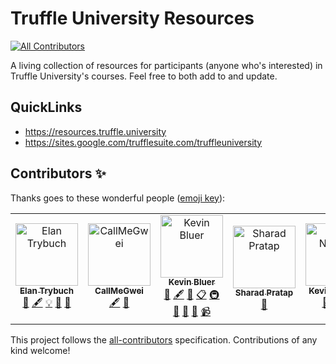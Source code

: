 # Truffle University Resources
[![All Contributors](https://img.shields.io/badge/all_contributors-5-orange.svg?style=flat-square)](#contributors)

A living collection of resources for participants (anyone who's interested) in Truffle University's courses. Feel free to both add to and update.

## QuickLinks

- https://resources.truffle.university
- https://sites.google.com/trufflesuite.com/truffleuniversity

## Contributors ✨

Thanks goes to these wonderful people ([emoji key](https://allcontributors.org/docs/en/emoji-key)):

<!-- ALL-CONTRIBUTORS-LIST:START - Do not remove or modify this section -->
<!-- prettier-ignore -->
<table>
  <tr>
    <td align="center"><a href="http://elan.trybuch.com"><img src="https://avatars0.githubusercontent.com/u/710847?v=4" width="100px;" alt="Elan Trybuch"/><br /><sub><b>Elan Trybuch</b></sub></a><br /><a href="https://github.com/truffleuniversity/resources/commits?author=Elaniobro" title="Documentation">📖</a> <a href="#content-Elaniobro" title="Content">🖋</a> <a href="#example-Elaniobro" title="Examples">💡</a> <a href="#review-Elaniobro" title="Reviewed Pull Requests">👀</a> <a href="#tool-Elaniobro" title="Tools">🔧</a></td>
    <td align="center"><a href="https://www.CallMeGwei.com"><img src="https://avatars2.githubusercontent.com/u/34364155?v=4" width="100px;" alt="CallMeGwei"/><br /><sub><b>CallMeGwei</b></sub></a><br /><a href="#content-CallMeGwei" title="Content">🖋</a> <a href="#review-CallMeGwei" title="Reviewed Pull Requests">👀</a></td>
    <td align="center"><a href="https://kevin.bluer.com"><img src="https://avatars0.githubusercontent.com/u/210755?v=4" width="100px;" alt="Kevin Bluer"/><br /><sub><b>Kevin Bluer</b></sub></a><br /><a href="#ideas-kevinbluer" title="Ideas, Planning, & Feedback">🤔</a> <a href="#content-kevinbluer" title="Content">🖋</a> <a href="#design-kevinbluer" title="Design">🎨</a> <a href="#eventOrganizing-kevinbluer" title="Event Organizing">📋</a> <a href="#infra-kevinbluer" title="Infrastructure (Hosting, Build-Tools, etc)">🚇</a> <a href="#projectManagement-kevinbluer" title="Project Management">📆</a> <a href="#review-kevinbluer" title="Reviewed Pull Requests">👀</a> <a href="#talk-kevinbluer" title="Talks">📢</a> <a href="#video-kevinbluer" title="Videos">📹</a></td>
    <td align="center"><a href="https://github.com/sharad"><img src="https://avatars0.githubusercontent.com/u/110339?v=4" width="100px;" alt="Sharad Pratap"/><br /><sub><b>Sharad Pratap</b></sub></a><br /><a href="https://github.com/truffleuniversity/resources/commits?author=sharad" title="Documentation">📖</a></td>
    <td align="center"><a href="https://github.com/themacexpert"><img src="https://avatars2.githubusercontent.com/u/5834262?v=4" width="100px;" alt="Kevin Neilson"/><br /><sub><b>Kevin Neilson</b></sub></a><br /><a href="#maintenance-themacexpert" title="Maintenance">🚧</a> <a href="#content-themacexpert" title="Content">🖋</a> <a href="https://github.com/truffleuniversity/resources/commits?author=themacexpert" title="Documentation">📖</a></td>
  </tr>
</table>

<!-- ALL-CONTRIBUTORS-LIST:END -->

This project follows the [all-contributors](https://github.com/all-contributors/all-contributors) specification. Contributions of any kind welcome!